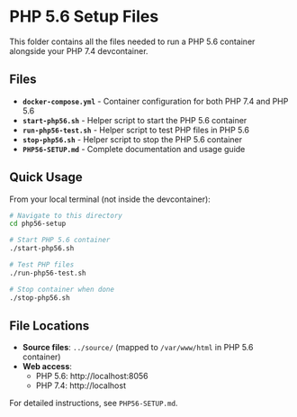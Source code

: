 # PHP 5.6 Setup Files

This folder contains all the files needed to run a PHP 5.6 container alongside your PHP 7.4 devcontainer.

## Files

- **`docker-compose.yml`** - Container configuration for both PHP 7.4 and PHP 5.6
- **`start-php56.sh`** - Helper script to start the PHP 5.6 container
- **`run-php56-test.sh`** - Helper script to test PHP files in PHP 5.6
- **`stop-php56.sh`** - Helper script to stop the PHP 5.6 container
- **`PHP56-SETUP.md`** - Complete documentation and usage guide

## Quick Usage

From your local terminal (not inside the devcontainer):

```bash
# Navigate to this directory
cd php56-setup

# Start PHP 5.6 container
./start-php56.sh

# Test PHP files
./run-php56-test.sh

# Stop container when done
./stop-php56.sh
```

## File Locations

- **Source files**: `../source/` (mapped to `/var/www/html` in PHP 5.6 container)
- **Web access**: 
  - PHP 5.6: http://localhost:8056
  - PHP 7.4: http://localhost

For detailed instructions, see `PHP56-SETUP.md`.
